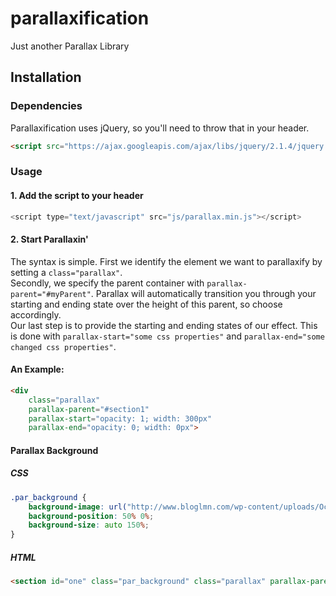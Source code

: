 # parallaxification
Just another Parallax Library

## Installation
### Dependencies 
Parallaxification uses jQuery, so you'll need to throw that in your header.
```html
<script src="https://ajax.googleapis.com/ajax/libs/jquery/2.1.4/jquery.min.js"></script>
``` 

### Usage
#### 1. Add the script to your header

```javascript 
<script type="text/javascript" src="js/parallax.min.js"></script>
```

#### 2. Start Parallaxin' 

The syntax is simple. First we identify the element we want to parallaxify by setting a `class="parallax"`. <br/>
Secondly, we specify the parent container with ``` parallax-parent="#myParent" ```. Parallax will automatically transition you through your starting and ending state over the height of this parent, so choose accordingly. <br/>
Our last step is to provide the starting and ending states of our effect. This is done with `parallax-start="some css properties"` and `parallax-end="some changed css properties"`. 

#### An Example: 
```html 
<div 
	class="parallax" 
	parallax-parent="#section1" 
	parallax-start="opacity: 1; width: 300px" 
	parallax-end="opacity: 0; width: 0px">
```

#### Parallax Background

##### CSS
```css
.par_background {
	background-image: url("http://www.bloglmn.com/wp-content/uploads/Ocean1.jpg");
	background-position: 50% 0%;
	background-size: auto 150%;
}
```

##### HTML
```html 
<section id="one" class="par_background" class="parallax" parallax-parent="" parallax-start="background-position: 50% 0%" parallax-end="background-position: 50% -50%"></section>
```

